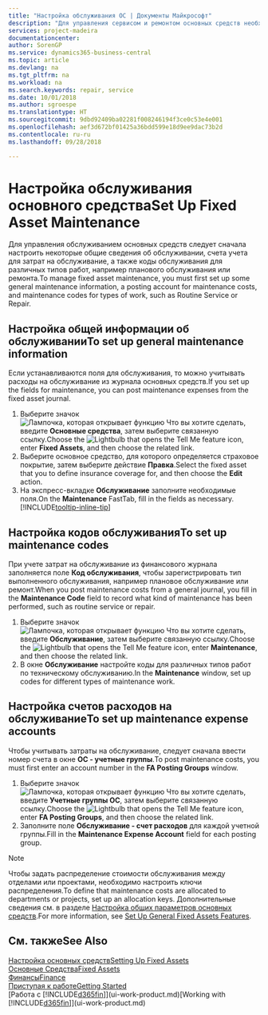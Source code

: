 ```yaml
---
title: "Настройка обслуживания ОС | Документы Майкрософт"
description: "Для управления сервисом и ремонтом основных средств необходимо определить общие сведения об обслуживании, коды видов работ и счет учета затрат."
services: project-madeira
documentationcenter: 
author: SorenGP
ms.service: dynamics365-business-central
ms.topic: article
ms.devlang: na
ms.tgt_pltfrm: na
ms.workload: na
ms.search.keywords: repair, service
ms.date: 10/01/2018
ms.author: sgroespe
ms.translationtype: HT
ms.sourcegitcommit: 9dbd92409ba02281f008246194f3ce0c53e4e001
ms.openlocfilehash: aef3d672bf01425a36bdd599e18d9ee9dac73b2d
ms.contentlocale: ru-ru
ms.lasthandoff: 09/28/2018

---
```

# <a name="set-up-fixed-asset-maintenance"></a><span data-ttu-id="cf44e-103">Настройка обслуживания основного средства</span><span class="sxs-lookup"><span data-stu-id="cf44e-103">Set Up Fixed Asset Maintenance</span></span>
<span data-ttu-id="cf44e-104">Для управления обслуживанием основных средств следует сначала настроить некоторые общие сведения об обслуживании, счета учета для затрат на обслуживание, а также коды обслуживания для различных типов работ, например планового обслуживания или ремонта.</span><span class="sxs-lookup"><span data-stu-id="cf44e-104">To manage fixed asset maintenance, you must first set up some general maintenance information, a posting account for maintenance costs, and maintenance codes for types of work, such as Routine Service or Repair.</span></span>

## <a name="to-set-up-general-maintenance-information"></a><span data-ttu-id="cf44e-105">Настройка общей информации об обслуживании</span><span class="sxs-lookup"><span data-stu-id="cf44e-105">To set up general maintenance information</span></span>
<span data-ttu-id="cf44e-106">Если устанавливаются поля для обслуживания, то можно учитывать расходы на обслуживание из журнала основных средств.</span><span class="sxs-lookup"><span data-stu-id="cf44e-106">If you set up the fields for maintenance, you can post maintenance expenses from the fixed asset journal.</span></span>

1. <span data-ttu-id="cf44e-107">Выберите значок ![Лампочка, которая открывает функцию Что вы хотите сделать](media/ui-search/search_small.png "Что вы хотите сделать"), введите **Основные средства**, затем выберите связанную ссылку.</span><span class="sxs-lookup"><span data-stu-id="cf44e-107">Choose the ![Lightbulb that opens the Tell Me feature](media/ui-search/search_small.png "Tell me what you want to do") icon, enter **Fixed Assets**, and then choose the related link.</span></span>
2. <span data-ttu-id="cf44e-108">Выберите основное средство, для которого определяется страховое покрытие, затем выберите действие **Правка**.</span><span class="sxs-lookup"><span data-stu-id="cf44e-108">Select the fixed asset that you to define insurance coverage for, and then choose the **Edit** action.</span></span>
3. <span data-ttu-id="cf44e-109">На экспресс-вкладке **Обслуживание** заполните необходимые поля.</span><span class="sxs-lookup"><span data-stu-id="cf44e-109">On the **Maintenance** FastTab, fill in the fields as necessary.</span></span> [!INCLUDE[tooltip-inline-tip](includes/tooltip-inline-tip_md.md)]

## <a name="to-set-up-maintenance-codes"></a><span data-ttu-id="cf44e-110">Настройка кодов обслуживания</span><span class="sxs-lookup"><span data-stu-id="cf44e-110">To set up maintenance codes</span></span>
<span data-ttu-id="cf44e-111">При учете затрат на обслуживание из финансового журнала заполняется поле **Код обслуживания**, чтобы зарегистрировать тип выполненного обслуживания, например плановое обслуживание или ремонт.</span><span class="sxs-lookup"><span data-stu-id="cf44e-111">When you post maintenance costs from a general journal, you fill in the **Maintenance Code** field to record what kind of maintenance has been performed, such as routine service or repair.</span></span>

1. <span data-ttu-id="cf44e-112">Выберите значок ![Лампочка, которая открывает функцию Что вы хотите сделать](media/ui-search/search_small.png "Что вы хотите сделать"), введите **Обслуживание**, затем выберите связанную ссылку.</span><span class="sxs-lookup"><span data-stu-id="cf44e-112">Choose the ![Lightbulb that opens the Tell Me feature](media/ui-search/search_small.png "Tell me what you want to do") icon, enter **Maintenance**, and then choose the related link.</span></span>
2. <span data-ttu-id="cf44e-113">В окне **Обслуживание** настройте коды для различных типов работ по техническому обслуживанию.</span><span class="sxs-lookup"><span data-stu-id="cf44e-113">In the **Maintenance** window, set up codes for different types of maintenance work.</span></span>

## <a name="to-set-up-maintenance-expense-accounts"></a><span data-ttu-id="cf44e-114">Настройка счетов расходов на обслуживание</span><span class="sxs-lookup"><span data-stu-id="cf44e-114">To set up maintenance expense accounts</span></span>
<span data-ttu-id="cf44e-115">Чтобы учитывать затраты на обслуживание, следует сначала ввести номер счета в окне **ОС - учетные группы**.</span><span class="sxs-lookup"><span data-stu-id="cf44e-115">To post maintenance costs, you must first enter an account number in the **FA Posting Groups** window.</span></span>

1. <span data-ttu-id="cf44e-116">Выберите значок ![Лампочка, которая открывает функцию Что вы хотите сделать](media/ui-search/search_small.png "Что вы хотите сделать"), введите **Учетные группы ОС**, затем выберите связанную ссылку.</span><span class="sxs-lookup"><span data-stu-id="cf44e-116">Choose the ![Lightbulb that opens the Tell Me feature](media/ui-search/search_small.png "Tell me what you want to do") icon, enter **FA Posting Groups**, and then choose the related link.</span></span>
2. <span data-ttu-id="cf44e-117">Заполните поле **Обслуживание - счет расходов** для каждой учетной группы.</span><span class="sxs-lookup"><span data-stu-id="cf44e-117">Fill in the **Maintenance Expense Account** field for each posting group.</span></span>

> [!NOTE]  
>   <span data-ttu-id="cf44e-118">Чтобы задать распределение стоимости обслуживания между отделами или проектами, необходимо настроить ключи распределения.</span><span class="sxs-lookup"><span data-stu-id="cf44e-118">To define that maintenance costs are allocated to departments or projects, set up an allocation keys.</span></span> <span data-ttu-id="cf44e-119">Дополнительные сведения см. в разделе [Настройка общих параметров основных средств](fa-how-setup-general.md).</span><span class="sxs-lookup"><span data-stu-id="cf44e-119">For more information, see [Set Up General Fixed Assets Features](fa-how-setup-general.md).</span></span>

## <a name="see-also"></a><span data-ttu-id="cf44e-120">См. также</span><span class="sxs-lookup"><span data-stu-id="cf44e-120">See Also</span></span>
[<span data-ttu-id="cf44e-121">Настройка основных средств</span><span class="sxs-lookup"><span data-stu-id="cf44e-121">Setting Up Fixed Assets</span></span>](fa-setup.md)  
[<span data-ttu-id="cf44e-122">Основные Средства</span><span class="sxs-lookup"><span data-stu-id="cf44e-122">Fixed Assets</span></span>](fa-manage.md)  
[<span data-ttu-id="cf44e-123">Финансы</span><span class="sxs-lookup"><span data-stu-id="cf44e-123">Finance</span></span>](finance.md)  
[<span data-ttu-id="cf44e-124">Приступая к работе</span><span class="sxs-lookup"><span data-stu-id="cf44e-124">Getting Started</span></span>](product-get-started.md)  
<span data-ttu-id="cf44e-125">[Работа с [!INCLUDE[d365fin](includes/d365fin_md.md)]](ui-work-product.md)</span><span class="sxs-lookup"><span data-stu-id="cf44e-125">[Working with [!INCLUDE[d365fin](includes/d365fin_md.md)]](ui-work-product.md)</span></span>

